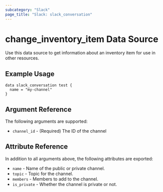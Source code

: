 ```yaml
---
subcategory: "Slack"
page_title: "Slack: slack_conversation"
---
```


# change_inventory_item Data Source

Use this data source to get information about an inventory item for use in other
resources.

## Example Usage

```hcl
data slack_conversation test {
  name = "my-channel"
}
```

## Argument Reference

The following arguments are supported:

* `channel_id` - (Required) The ID of the channel

## Attribute Reference

In addition to all arguments above, the following attributes are exported:

* `name` - Name of the public or private channel.
* `topic` - Topic for the channel.
* `members` -  Members to add to the channel.
* `is_private` - Whether the channel is private or not.
